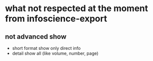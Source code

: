 # what not respected at the moment from infoscience-export

## not advanced show
- short format show only direct info
- detail show all (like volume, number, page)